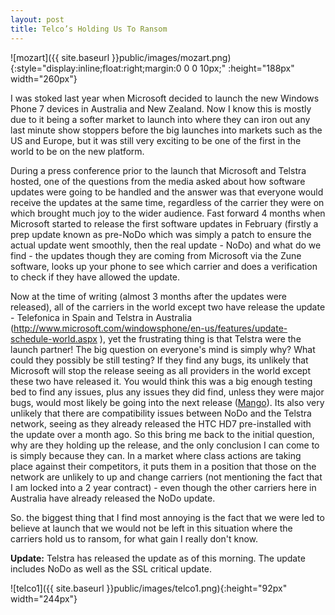 ```yaml
---
layout: post
title: Telco’s Holding Us To Ransom
---
```

![mozart]({{ site.baseurl }}public/images/mozart.png){:style="display:inline;float:right;margin:0 0 0 10px;" :height="188px" width="260px"}

I was stoked last year when Microsoft decided to launch the new Windows Phone 7 devices in Australia and New Zealand. Now I know this is mostly due to it being a softer market to launch into where they can iron out any last minute show stoppers before the big launches into markets such as the US and Europe, but it was still very exciting to be one of the first in the world to be on the new platform.

During a press conference prior to the launch that Microsoft and Telstra hosted, one of the questions from the media asked about how software updates were going to be handled and the answer was that everyone would receive the updates at the same time, regardless of the carrier they were on which brought much joy to the wider audience. Fast forward 4 months when Microsoft started to release the first software updates in February (firstly a prep update known as pre-NoDo which was simply a patch to ensure the actual update went smoothly, then the real update - NoDo) and what do we find - the updates though they are coming from Microsoft via the Zune software, looks up your phone to see which carrier and does a verification to check if they have allowed the update.

Now at the time of writing (almost 3 months after the updates were released), all of the carriers in the world except two have release the update - Telefonica in Spain and Telstra in Australia (<a href="http://www.microsoft.com/windowsphone/en-us/features/update-schedule-world.aspx">http://www.microsoft.com/windowsphone/en-us/features/update-schedule-world.aspx</a> ), yet the frustrating thing is that Telstra were the launch partner! The big question on everyone's mind is simply why? What could they possibly be still testing? If they find any bugs, its unlikely that Microsoft will stop the release seeing as all providers in the world except these two have released it. You would think this was a big enough testing bed to find any issues, plus any issues they did find, unless they were major bugs, would most likely be going into the next release (<a href="http://windowsphonesecrets.com/2011/05/08/new-mango-features-revealed/" target="_blank">Mango</a>). Its also very unlikely that there are compatibility issues between NoDo and the Telstra network, seeing as they already released the HTC HD7 pre-installed with the update over a month ago. So this bring me back to the initial question, why are they holding up the release, and the only conclusion I can come to is simply because they can. In a market where class actions are taking place against their competitors, it puts them in a position that those on the network are unlikely to up and change carriers (not mentioning the fact that I am locked into a 2 year contract) - even though the other carriers here in Australia have already released the NoDo update.

So. the biggest thing that I find most annoying is the fact that we were led to believe at launch that we would not be left in this situation where the carriers hold us to ransom, for what gain I really don't know.

**Update:** Telstra has released the update as of this morning. The update includes NoDo as well as the SSL critical update.

![telco1]({{ site.baseurl }}public/images/telco1.png){:height="92px" width="244px"}
